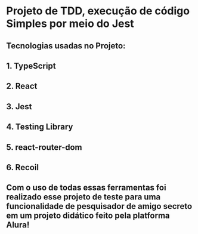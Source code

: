 # Projeto de TDD, execução de código Simples por meio do Jest

## Tecnologias usadas no Projeto:

## 1. TypeScript

## 2. React

## 3. Jest

## 4. Testing Library

## 5. react-router-dom

## 6. Recoil

## Com o uso de todas essas ferramentas foi realizado esse projeto de teste para uma funcionalidade de pesquisador de amigo secreto em um projeto didático feito pela platforma Alura!
